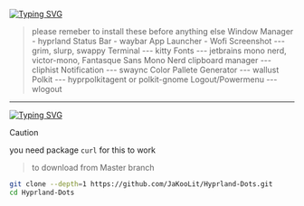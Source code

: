 
[![Typing SVG](https://readme-typing-svg.herokuapp.com?font=Fira+Code&weight=700&size=22&pause=1000&color=F7077E&/vCenter=true&width=435&height=30&lines=REQUIRMENTS)](https://git.io/typing-svg)
>please remeber to install these before anything else
Window Manager - hyprland
Status Bar - waybar
App Launcher - Wofi
Screenshot --- grim, slurp, swappy
Terminal --- kitty
Fonts --- jetbrains mono nerd, victor-mono, Fantasque Sans Mono Nerd
clipboard manager --- cliphist
Notification --- swaync
Color Pallete Generator --- wallust
Polkit --- hyprpolkitagent or polkit-gnome
Logout/Powermenu --- wlogout
---
[![Typing SVG](https://readme-typing-svg.herokuapp.com?font=Fira+Code&weight=700&size=22&pause=1000&color=F7077E&vCenter=true&width=435&height=30&lines=INSTALLATION)](https://git.io/typing-svg)

> [!CAUTION] 
> you need package `curl` for this to work

> to download from Master branch
```bash
git clone --depth=1 https://github.com/JaKooLit/Hyprland-Dots.git
cd Hyprland-Dots
```